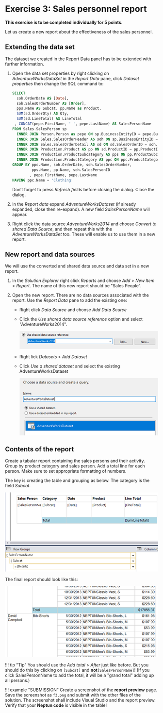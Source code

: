 ﻿# Exercise 3: Sales personnel report

**This exercise is to be completed individually for 5 points.**

Let us create a new report about the effectiveness of the sales personnel.

## Extending the data set

The dataset we created in the Report Data panel has to be extended with further information.

1. Open the data set properties by right clicking on _AdventureWorksDataSet_ in the _Report Data_ pane, click _Dataset properties_ then change the SQL command to:

    ```sql hl_lines="7 9 17"
    SELECT
      soh.OrderDate AS [Date],
      soh.SalesOrderNumber AS [Order],
      pps.Name AS Subcat, pp.Name as Product,
      SUM(sd.OrderQty) AS Qty,
      SUM(sd.LineTotal) AS LineTotal
     , CONCAT(pepe.FirstName, ' ', pepe.LastName) AS SalesPersonName
    FROM Sales.SalesPerson sp
      INNER JOIN Person.Person as pepe ON sp.BusinessEntityID = pepe.BusinessEntityID
      INNER JOIN Sales.SalesOrderHeader AS soh ON sp.BusinessEntityID = soh.SalesPersonID
      INNER JOIN Sales.SalesOrderDetail AS sd ON sd.SalesOrderID = soh.SalesOrderID
      INNER JOIN Production.Product AS pp ON sd.ProductID = pp.ProductID
      INNER JOIN Production.ProductSubcategory AS pps ON pp.ProductSubcategoryID = pps.ProductSubcategoryID
      INNER JOIN Production.ProductCategory AS ppc ON ppc.ProductCategoryID = pps.ProductCategoryID
    GROUP BY ppc.Name, soh.OrderDate, soh.SalesOrderNumber,
             pps.Name, pp.Name, soh.SalesPersonID
            , pepe.FirstName, pepe.LastName
    HAVING ppc.Name = 'Clothing'
    ```

    Don’t forget to press _Refresh fields_ before closing the dialog.  Close the dialog.

1. In the _Report data_ expand _AdventureWorksDataset_ (if already expanded, close then re-expand). A new field _SalesPersonName_ will appear.

1. Right click the data source _AdventureWorks2014_ and choose _Convert to shared Data Source_, and then repeat this with the _AdventureWorksDataSet_ too. These will enable us to use them in a new report.

## New report and data sources

We will use the converted and shared data source and data set in a new report.

1. In the _Solution Explorer_ right click _Reports_ and choose _Add_ > _New Item_ > _Report_.
 The name of this new report should be "Sales People".

1. Open the new report. There are no data sources associated with the report. Use the _Report Data_ pane to add the existing one:

    - Right click _Data Source_ and choose _Add Data Source_

    - Click the _Use shared data source reference_ option and select "AdventureWorks2014".

        ![Shared data source](../images/reportingservices/rs-add-datasource-shared.png)

    - Right lick _Datasets_ > _Add Dataset_

    - Click _Use a shared dataset_ and select the existing AdventureWorksDataset

        ![Shared dataset](../images/reportingservices/rs-add-dataset-shared.png)

## Contents of the report

Create a tabular report containing the sales persons and their activity. Group by product category and sales person. Add a total line for each person. Make sure to set appropriate formatting of numbers.

The key is creating the table and grouping as below. The category is the field _Subcat_.

![Recommended groups](../images/reportingservices/rs-sales-person-groups.png)

The final report should look like this:

![Preview](../images/reportingservices/rs-sales-person-total.png)

!!! tip "Tip"
    You should use the _Add total_ > _After_ just like before. But you should do this by clicking on `[Subcat]` and **not**`[SalesPersonName]`! (If you click SalesPersonName to add the total, it will be a "grand total" adding up all persons.)

!!! example "SUBMISSION"
    Create a screenshot of the **report preview** page. Save the screenshot as `f3.png` and submit with the other files of the solution. The screenshot shall include Visual Studio and the report preview. Verify that your **Neptun code** is visible in the table!
